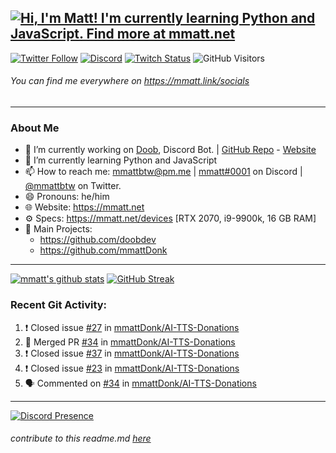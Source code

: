 ## [![Hi, I'm Matt! I'm currently learning Python and JavaScript. Find more at mmatt.net](https://readme-typing-svg.herokuapp.com?color=%2336BCF7&lines=Hi%2C+I'm+Matt+%F0%9F%91%8B;I'm+currently+learning+Python+%F0%9F%90%8D;and+JavaScript+%E2%98%95%F0%9F%93%9C;mmatt.net)](https://git.io/typing-svg)

[![Twitter Follow](https://img.shields.io/twitter/follow/mmattbtw?color=%231A90D9&label=Twitter&logo=Twitter&logoColor=White&style=flat-square)](https://twitter.com/mmattbtw)
[![Discord](https://img.shields.io/discord/702352937980133386.svg?label=&logo=discord&logoColor=ffffff&color=7389D8&labelColor=6A7EC2&style=flat-square)](https://discord.gg/hgQTTU7)
[![Twitch Status](https://img.shields.io/twitch/status/mmattbtw?style=flat-square)](https://twitch.tv/mmattbtw)
![GitHub Visitors](https://visitor-badge.glitch.me/badge?page_id=mmattbtw.mmattbtw?style=flat-square)

###### You can find me everywhere on https://mmatt.link/socials
-----------------------------------------------------------------------

### About Me
- 🔭 I’m currently working on [Doob](http://github.com/doobdev/doob), Discord Bot. | [GitHub Repo](https://github.com/doobdev/doob) - [Website](https://doobbot.com)
- 🌱 I’m currently learning Python and JavaScript
- 📫 How to reach me: [mmattbtw@pm.me](mailto:mmattbtw@pm.me) | [mmatt#0001](https://discord.com/users/308000668181069824) on Discord | [@mmattbtw](https://twitter.com/messages/476840933-476840933?recipient_id=476840933&text=Hello!) on Twitter.
- 😄 Pronouns: he/him
- 🌐 Website: https://mmatt.net 
- ⚙  Specs: https://mmatt.net/devices [RTX 2070, i9-9900k, 16 GB RAM]
- 📂 Main Projects:
  - https://github.com/doobdev
  - https://github.com/mmattDonk

-----------------------------------------------------------------------

[![mmatt's github stats](https://github-readme-stats.vercel.app/api?username=mmattbtw&show_icons=true&include_all_commits=true&theme=algolia&count_private=true)](https://github.com/anuraghazra/github-readme-stats)
[![GitHub Streak](https://github-readme-streak-stats.herokuapp.com?user=mmattbtw&theme=dark&hide_border=true)](https://git.io/streak-stats)

### Recent Git Activity:
<!--START_SECTION:activity-->
1. ❗️ Closed issue [#27](https://github.com/mmattDonk/AI-TTS-Donations/issues/27) in [mmattDonk/AI-TTS-Donations](https://github.com/mmattDonk/AI-TTS-Donations)
2. 🎉 Merged PR [#34](https://github.com/mmattDonk/AI-TTS-Donations/pull/34) in [mmattDonk/AI-TTS-Donations](https://github.com/mmattDonk/AI-TTS-Donations)
3. ❗️ Closed issue [#37](https://github.com/mmattDonk/AI-TTS-Donations/issues/37) in [mmattDonk/AI-TTS-Donations](https://github.com/mmattDonk/AI-TTS-Donations)
4. ❗️ Closed issue [#23](https://github.com/mmattDonk/AI-TTS-Donations/issues/23) in [mmattDonk/AI-TTS-Donations](https://github.com/mmattDonk/AI-TTS-Donations)
5. 🗣 Commented on [#34](https://github.com/mmattDonk/AI-TTS-Donations/issues/34) in [mmattDonk/AI-TTS-Donations](https://github.com/mmattDonk/AI-TTS-Donations)
<!--END_SECTION:activity-->

-----------------------------------------------------------------------
[![Discord Presence](https://lanyard-profile-readme.vercel.app/api/308000668181069824
                            )](https://discord.com/users/308000668181069824)


###### *contribute to this readme.md [here](https://github.com/mmattbtw/mmattbtw)*
